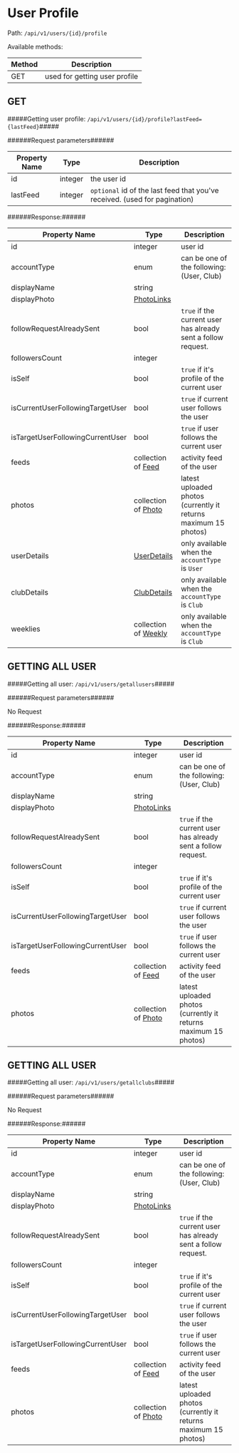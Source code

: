 User Profile
=

Path: `/api/v1/users/{id}/profile`

Available methods:

|Method|Description|
|------|-----------|
|GET|used for getting user profile|

GET
-
#####Getting user profile: `/api/v1/users/{id}/profile?lastFeed={lastFeed}`#####

######Request parameters######

|Property Name|Type|Description|
|-------------|----|-----------|
|id|integer|the user id|
|lastFeed|integer|`optional` id of the last feed that you've received. (used for pagination)|

######Response:######

|Property Name|Type|Description|
|-------------|----|-----------|
|id|integer|user id|
|accountType|enum|can be one of the following: (User, Club)|
|displayName|string||
|displayPhoto|[PhotoLinks](https://github.com/zazzlife/api-docs/blob/master/objects/PhotoLinks.md)||
|followRequestAlreadySent|bool|`true` if the current user has already sent a follow request.|
|followersCount|integer||
|isSelf|bool|`true` if it's profile of the current user|
|isCurrentUserFollowingTargetUser|bool|`true` if current user follows the user|
|isTargetUserFollowingCurrentUser|bool|`true` if user follows the current user|
|feeds|collection of [Feed](https://github.com/zazzlife/api-docs/blob/master/objects/feed.md)|activity feed of the user|
|photos|collection of [Photo](https://github.com/zazzlife/api-docs/blob/master/objects/photo.md)|latest uploaded photos (currently it returns maximum 15 photos)|
|userDetails|[UserDetails](https://github.com/zazzlife/api-docs/blob/master/objects/user.md#userdetails)|only available when the `accountType` is `User`|
|clubDetails|[ClubDetails](https://github.com/zazzlife/api-docs/blob/master/objects/user.md#clubdetails)|only available when the `accountType` is `Club`|
|weeklies|collection of [Weekly](https://github.com/zazzlife/api-docs/blob/master/objects/weekly.md)|only available when the `accountType` is `Club`|

GETTING ALL USER
-
#####Getting all user: `/api/v1/users/getallusers`#####

######Request parameters######

No Request

######Response:######

|Property Name|Type|Description|
|-------------|----|-----------|
|id|integer|user id|
|accountType|enum|can be one of the following: (User, Club)|
|displayName|string||
|displayPhoto|[PhotoLinks](https://github.com/zazzlife/api-docs/blob/master/objects/PhotoLinks.md)||
|followRequestAlreadySent|bool|`true` if the current user has already sent a follow request.|
|followersCount|integer||
|isSelf|bool|`true` if it's profile of the current user|
|isCurrentUserFollowingTargetUser|bool|`true` if current user follows the user|
|isTargetUserFollowingCurrentUser|bool|`true` if user follows the current user|
|feeds|collection of [Feed](https://github.com/zazzlife/api-docs/blob/master/objects/feed.md)|activity feed of the user|
|photos|collection of [Photo](https://github.com/zazzlife/api-docs/blob/master/objects/photo.md)|latest uploaded photos (currently it returns maximum 15 photos)|


GETTING ALL USER
-
#####Getting all user: `/api/v1/users/getallclubs`#####

######Request parameters######

No Request

######Response:######

|Property Name|Type|Description|
|-------------|----|-----------|
|id|integer|user id|
|accountType|enum|can be one of the following: (User, Club)|
|displayName|string||
|displayPhoto|[PhotoLinks](https://github.com/zazzlife/api-docs/blob/master/objects/PhotoLinks.md)||
|followRequestAlreadySent|bool|`true` if the current user has already sent a follow request.|
|followersCount|integer||
|isSelf|bool|`true` if it's profile of the current user|
|isCurrentUserFollowingTargetUser|bool|`true` if current user follows the user|
|isTargetUserFollowingCurrentUser|bool|`true` if user follows the current user|
|feeds|collection of [Feed](https://github.com/zazzlife/api-docs/blob/master/objects/feed.md)|activity feed of the user|
|photos|collection of [Photo](https://github.com/zazzlife/api-docs/blob/master/objects/photo.md)|latest uploaded photos (currently it returns maximum 15 photos)|
